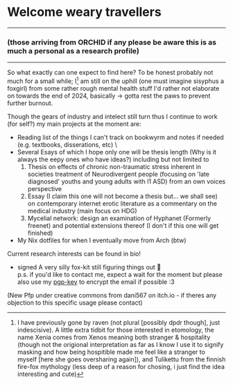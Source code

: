 # Welcome weary travellers 
------
### (those arriving from ORCHID if any please be aware this is as much a personal as a research profile) ###
------
So what exactly can one expect to find here?
To be honest probably not much for a small while; I[^1] am still on the uphill (one must imagine sisyphus a foxgirl) from some rather rough mental health stuff I'd rather not elaborate on towards the end of 2024, basically -> gotta rest the paws to prevent further burnout.

Though the gears of industry and intelect still turn thus I continue to work (for self?) my main projects at the moment are:

   - Reading list of the things I can't track on bookwyrm and notes if needed (e.g. textbooks, disserations, etc) \
   - Several Esays of which I hope only one will be thesis length (Why is it always the eepy ones who have ideas?) including but not limited to  
        1. Thesis on effects of chronic non-traumatic stress inherent in societies treatment of Neurodivergent people (focusing on 'late diagnosed' youths and young adults with
           l1 ASD) from an own voices perspective
        2. Essay (I claim this one will not become a thesis but... we shall see) on contemporary internet erotic literature as a commentary on the medical industry (main focus on               HDG)
        3. Mycelial network: design an examination of Hyphanet (Formerly freenet) and potential extensions thereof (I don't if this one will get finished)      
   - My Nix dotfiles for when I eventually move from Arch (btw)

Current research interests can be found in bio!
- signed A very silly fox-kit still figuring things out 🦊 \
  p.s. if you'd like to contact me, expect a wait for the moment but please also use my [pgp-key](https://github.com/VulpisEcclectica/VulpisEcclectica/blob/main/publickey.foxkit.asc) to encrypt the email if possible :3

(New Pfp under creative commons from dani567 on itch.io - if theres any objection to this specific usage please contact)

[^1]: I have previously gone by raven (not plural [possibly dpdr though], just indescisive). A little extra tidbit for those interested in etomology, the name Xenia comes from Xenos meaning both stranger & hospitality (though not the origional interpretation as far as I know I use it to signify masking and how being hospitible made me feel like a stranger to myself [here she goes oversharing again]), and Tulikettu from the finnish fire-fox mythology (less deep of a reason for chosing, i just find the idea interesting and cute)
